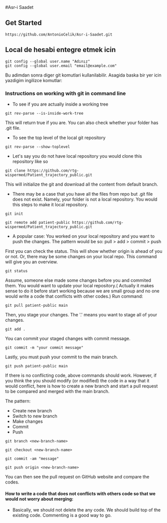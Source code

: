 #Asr-i Saadet

## Get Started

```
https://github.com/AntonioCelik/Asr-i-Saadet.git
```

## Local de hesabi entegre etmek icin

```
git config --global user.name "Adınız"
git config --global user.email "email@example.com"
```

Bu adimdan sonra diger git komutlari kullanilabilir. Asagida baska bir yer icin yazdigim ingilizce komutlar:

### Instructions on working with git in command line

- To see if you are actually inside a working tree

```
git rev-parse --is-inside-work-tree
```

This will return true if you are. You can also check whether your folder has .git file.

- To see the top level of the local git repository

```
git rev-parse --show-toplevel

```

- Let's say you do not have local repository you would clone this repository like so

```
git clone https://github.com/rtg-wispermed/Patient_trajectory_public.git

```
This will initialize the git and download all the content from default branch.

- There may be a case that you have all the files from repo but .git file does not exist. Namely, your folder is not a local repository. You would this steps to make it local repository.
```
git init 

git remote add patient-public https://github.com/rtg-wispermed/Patient_trajectory_public.git

```

- A popular case: You worked on your local repository and you want to push the changes. The pattern would be so: pull > add > commit > push 

First you can check the status. This will show whether origin is ahead of you or not. Or,  there may be some changes on your local repo. This command will give you an overview.

```
git status
```
Assume, someone else made some changes before you and commited them. You would want to update your local repository.( Actually it makes sense to do it before start working because we are small group and no one would write a code that conflicts with other codes.) Run command:

```
git pull patient-public main

```
Then, you stage your changes. The '.' means you want to stage all of your changes.

```
git add .
```
You can commit your staged changes with commit message. 
```
git commit -m "your commit message"
```
Lastly, you must push your commit to the main branch.

```
git push patient-public main
```

If there is no conflicting code, above commands should work. However, if you think the you should modify (or modified) the code in a way that it would conflict, here is how to create a new branch and start a pull request to be compared and merged with the main branch.

The pattern:
- Create new branch
- Switch to new branch
- Make changes
- Commit
- Push


```
git branch <new-branch-name>

git checkout <new-branch-name>

git commit -am "message"

git push origin <new-branch-name>
```
You can then see the pull request on GitHub website  and compare the codes. 

#### How to write a code that does not conflicts with others code so that we would not worry about merging:
- Basically, we should not delete the any code. We should build top of the existing code. Commenting is a good way to go. 

